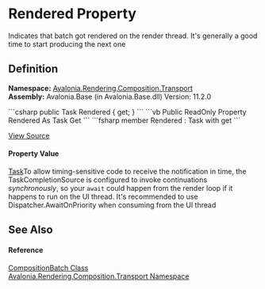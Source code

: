 # Rendered Property


Indicates that batch got rendered on the render thread. It's generally a good time to start producing the next one



## Definition
**Namespace:** <a href="N_Avalonia_Rendering_Composition_Transport">Avalonia.Rendering.Composition.Transport</a>  
**Assembly:** Avalonia.Base (in Avalonia.Base.dll) Version: 11.2.0

<Tabs groupId="api-code-preview">
<TabItem value="csharp" label="C#">
```csharp
public Task Rendered { get; }
```
</TabItem>
<TabItem value="vb" label="VB">
```vb
Public ReadOnly Property Rendered As Task
	Get
```
</TabItem>
<TabItem value="fsharp" label="F#">
```fsharp
member Rendered : Task with get
```
</TabItem>
</Tabs>



<a href="https://github.com/AvaloniaUI/Avalonia/tree/master/src/Avalonia.Base/Rendering/Composition/Transport/Batch.cs#L55" title="View the source code">View Source</a>



#### Property Value
<a href="https://learn.microsoft.com/dotnet/api/system.threading.tasks.task" target="_blank" rel="noopener noreferrer">Task</a>To allow timing-sensitive code to receive the notification in time, the TaskCompletionSource is configured to invoke continuations _synchronously_, so your `await` could happen from the render loop if it happens to run on the UI thread. It's recommended to use Dispatcher.AwaitOnPriority when consuming from the UI thread

## See Also


#### Reference
<a href="T_Avalonia_Rendering_Composition_Transport_CompositionBatch">CompositionBatch Class</a>  
<a href="N_Avalonia_Rendering_Composition_Transport">Avalonia.Rendering.Composition.Transport Namespace</a>  

